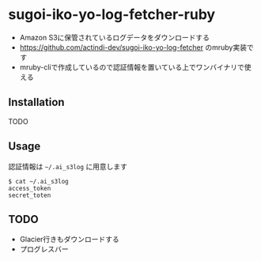 # sugoi-iko-yo-log-fetcher-ruby
* Amazon S3に保管されているログデータをダウンロードする
* https://github.com/actindi-dev/sugoi-iko-yo-log-fetcher のmruby実装です
* mruby-cliで作成しているので認証情報を置いている上でワンバイナリで使える

## Installation
TODO

## Usage
認証情報は `~/.ai_s3log` に用意します

```shell
$ cat ~/.ai_s3log
access_token
secret_toten
```

## TODO
* Glacier行きもダウンロードする
* プログレスバー
